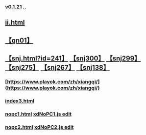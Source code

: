 
### [v0.1.21](https://github.com/littleflute/cchess/edit/master/play/readme.md) [..](..)
## [ii.html](ii.html)
  ##  [【qn01】](qn01.html) 
##  [【snj.html?id=241】](snj.html?f=3rk4/5C3/5R3/9/9/9/9/9/5K2c/3p5%20w&id=241) [【snj300】](snj300.html) [【snj299】](snj299.html) [【snj275】](snj275.html)  [【snj267】](snj267.html)  [【snj138】](snj138.html)
### [https://www.playok.com/zh/xiangqi/](https://www.playok.com/zh/xiangqi/)
### [index3.html](index3.html)
### [nopc1.html](nopc1.html) [xdNoPC1.js edit](https://github.com/littleflute/cchess/edit/master/play/xdNoPC1.js)
### [nopc2.html](nopc2.html) [xdNoPC2.js edit](https://github.com/littleflute/cchess/edit/master/play/xdNoPC2.js)
